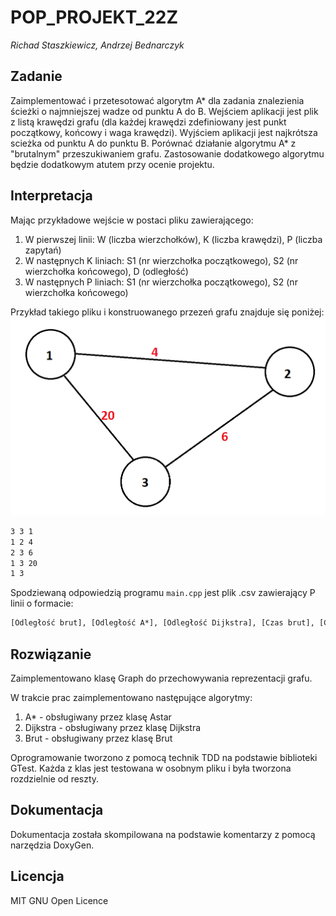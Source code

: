 # POP_PROJEKT_22Z
_Richad Staszkiewicz, Andrzej Bednarczyk_

## Zadanie
Zaimplementować i przetesotować algorytm A\* dla zadania znalezienia ścieżki o najmniejszej wadze od punktu A do B. Wejściem aplikacji jest plik z listą krawędzi grafu (dla każdej krawędzi zdefiniowany jest punkt początkowy, końcowy i waga krawędzi). Wyjściem aplikacji jest najkrótsza scieżka od punktu A do punktu B. Porównać działanie algorytmu A\* z "brutalnym" przeszukiwaniem grafu. Zastosowanie dodatkowego algorytmu będzie dodatkowym atutem przy ocenie projektu.

## Interpretacja
Mając przykładowe wejście w postaci pliku zawierającego:
1. W pierwszej linii: W (liczba wierzchołków), K (liczba krawędzi), P (liczba zapytań)
2. W następnych K liniach: S1 (nr wierzchołka początkowego), S2 (nr wierzchołka końcowego), D (odległość)
3. W następnych P liniach: S1 (nr wierzchołka początkowego), S2 (nr wierzchołka końcowego)

Przykład takiego pliku i konstruowanego przezeń grafu znajduje się poniżej:
![](raport_data/test_graph.png)
```txt
3 3 1
1 2 4
2 3 6
1 3 20
1 3
```

Spodziewaną odpowiedzią programu `main.cpp` jest plik .csv zawierający P linii o formacie:
```txt
[Odległość brut], [Odległość A*], [Odległość Dijkstra], [Czas brut], [Czas A*], [Czas Dijkstra]
```

## Rozwiązanie
Zaimplementowano klasę Graph do przechowywania reprezentacji grafu.

W trakcie prac zaimplementowano następujące algorytmy:
1. A* - obsługiwany przez klasę Astar
2. Dijkstra - obsługiwany przez klasę Dijkstra
3. Brut - obsługiwany przez klasę Brut

Oprogramowanie tworzono z pomocą technik TDD na podstawie biblioteki GTest. Każda z klas jest testowana w osobnym pliku i była tworzona rozdzielnie od reszty.

## Dokumentacja
Dokumentacja została skompilowana na podstawie komentarzy z pomocą narzędzia DoxyGen.

## Licencja
MIT GNU Open Licence
